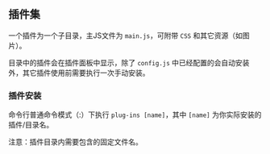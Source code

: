 ## 插件集

一个插件为一个子目录，主JS文件为 `main.js`，可附带 `CSS` 和其它资源（如图片）。

目录中的插件会在插件面板中显示，除了 `config.js` 中已经配置的会自动安装外，其它插件使用前需要执行一次手动安装。


### 插件安装

命令行普通命令模式（:）下执行 `plug-ins [name]`，其中 `[name]` 为你实际安装的插件/目录名。

注意：插件目录内需要包含的固定文件名。
